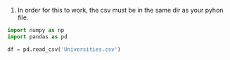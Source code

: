 1. In order for this to work, the csv must be in the same dir as your pyhon file.
```py
import numpy as np
import pandas as pd 

df = pd.read_csv('Universities.csv')
```
